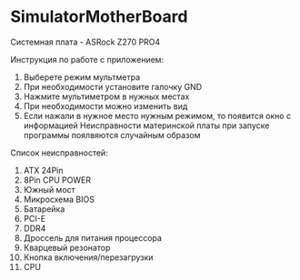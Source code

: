 # SimulatorMotherBoard
Системная плата - ASRock Z270 PRO4

Инструкция по работе с приложением:
1) Выберете режим мультметра
2) При необходимости установите галочку GND
3) Нажмите мультиметром в нужных местах
4) При необходимости можно изменить вид
5) Если нажали в нужное место нужным режимом, то появится окно с информацией
Неисправности материнской платы при запуске программы поялвяются случайным образом

Список неисправностей:
1) ATX 24Pin
2) 8Pin CPU POWER
3) Южный мост
4) Микросхема BIOS
5) Батарейка
6) PCI-E
7) DDR4
8) Дроссель для питания процессора
9) Кварцевый резонатор
10) Кнопка включения/перезагрузки
11) CPU
